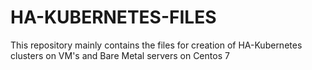 # HA-KUBERNETES-FILES
This repository mainly contains the files for creation of HA-Kubernetes clusters on VM's and Bare Metal servers on Centos 7
